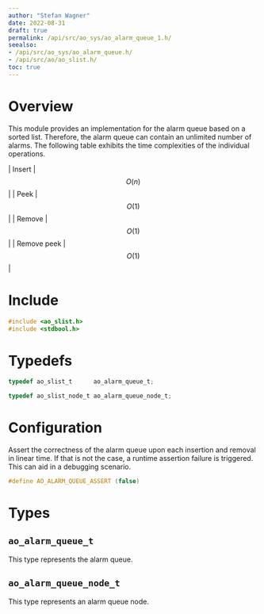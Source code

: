 ```yaml
---
author: "Stefan Wagner"
date: 2022-08-31
draft: true
permalink: /api/src/ao_sys/ao_alarm_queue_1.h/
seealso:
- /api/src/ao_sys/ao_alarm_queue.h/
- /api/src/ao/ao_slist.h/
toc: true
---
```


# Overview

This module provides an implementation for the alarm queue based on a sorted list. Therefore, the alarm queue can contain an unlimited number of alarms. The following table exhibits the time complexities of the individual operations.

| Insert | $$O(n)$$ |
| Peek | $$O(1)$$ |
| Remove | $$O(1)$$ |
| Remove peek | $$O(1)$$ |

# Include

```c
#include <ao_slist.h>
#include <stdbool.h>
```

# Typedefs

```c
typedef ao_slist_t      ao_alarm_queue_t;
```

```c
typedef ao_slist_node_t ao_alarm_queue_node_t;
```

# Configuration

Assert the correctness of the alarm queue upon each insertion and removal in linear time. If that is not the case, a runtime assertion failure is triggered. This can aid in a debugging scenario.

```c
#define AO_ALARM_QUEUE_ASSERT (false)
```

# Types

## `ao_alarm_queue_t`

This type represents the alarm queue.

## `ao_alarm_queue_node_t`

This type represents an alarm queue node.

